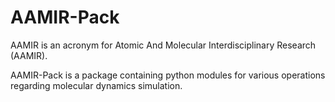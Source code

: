 # AAMIR-Pack

AAMIR is an acronym for Atomic And Molecular Interdisciplinary Research (AAMIR).

AAMIR-Pack is a package containing python modules for various operations regarding molecular dynamics simulation.
